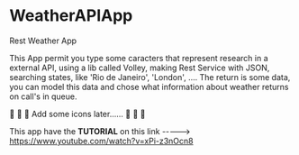# WeatherAPIApp
Rest Weather App




This App permit you type some caracters that represent research in a external API, using a lib called Volley, making Rest Service with JSON, searching states, like 'Rio de Janeiro', 'London', ....
The return is some data, you can model this data and chose what information about weather returns on call's in queue.

 :walking: :walking:  :walking:   Add some icons later......  :walking: :walking: :walking: 
 
 
This app have the <b>TUTORIAL</b> on this link   ----->    https://www.youtube.com/watch?v=xPi-z3nOcn8


